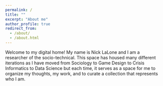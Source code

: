 ```yaml
---
permalink: /
title: ""
excerpt: "About me"
author_profile: true
redirect_from: 
  - /about/
  - /about.html
---
```


Welcome to my digital home! My name is Nick LaLone and I am a researcher of the socio-technical. This space has housed many different iterations as I have moved from Sociology to Game Design to Crisis Informatics to Data Science but each time, it serves as a space for me to organize my thoughts, my work, and to curate a collection that represents who I am. 
